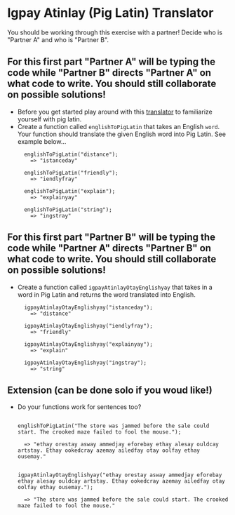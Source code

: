 # Igpay Atinlay (Pig Latin) Translator 

You should be working through this exercise with a partner! Decide who is "Partner A" and who is "Partner B". 


## For this first part "Partner A" will be typing the code while "Partner B" directs "Partner A" on what code to write. You should still collaborate on possible solutions!
  - Before you get started play around with this [translator](https://lingojam.com/PigLatinTranslator) to familiarize yourself with pig latin.
  - Create a function called `englishToPigLatin` that takes an English `word`. Your function should translate the given English word into Pig Latin. See example below...
      ```
        englishToPigLatin("distance");
          => "istanceday"
        
        englishToPigLatin("friendly");
          => "iendlyfray"
        
        englishToPigLatin("explain");
          => "explainyay"
        
        englishToPigLatin("string");
          => "ingstray"
      ```

## For this first part "Partner B" will be typing the code while "Partner A" directs "Partner B" on what code to write. You should still collaborate on possible solutions!
  - Create a function called `igpayAtinlayOtayEnglishyay` that takes in a word in Pig Latin and returns the word translated into English.
    ```
      igpayAtinlayOtayEnglishyay("istanceday");
        => "distance"
      
      igpayAtinlayOtayEnglishyay("iendlyfray");
        => "friendly"
      
      igpayAtinlayOtayEnglishyay("explainyay");
        => "explain"
      
      igpayAtinlayOtayEnglishyay("ingstray");
        => "string"
    ```

## Extension (can be done solo if you woud like!)
  - Do your functions work for sentences too?
    ```
    
    englishToPigLatin("The store was jammed before the sale could start. The crooked maze failed to fool the mouse.");
      
      => "ethay orestay asway ammedjay eforebay ethay alesay ouldcay artstay. Ethay ookedcray azemay ailedfay otay oolfay ethay ousemay."
    

    igpayAtinlayOtayEnglishyay("ethay orestay asway ammedjay eforebay ethay alesay ouldcay artstay. Ethay ookedcray azemay ailedfay otay oolfay ethay ousemay.");
      
      => "The store was jammed before the sale could start. The crooked maze failed to fool the mouse."
    ```